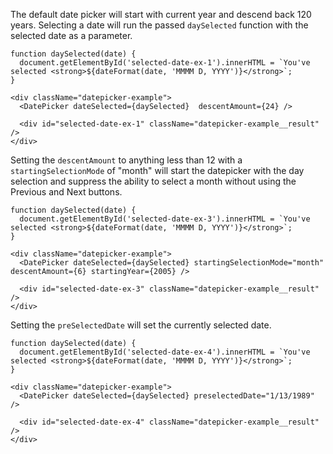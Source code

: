 The default date picker will start with current year and descend back 120 years. Selecting a date will run the passed ``daySelected`` function with the selected date as a parameter.

```
function daySelected(date) {
  document.getElementById('selected-date-ex-1').innerHTML = `You've selected <strong>${dateFormat(date, 'MMMM D, YYYY')}</strong>`;
}

<div className="datepicker-example">
  <DatePicker dateSelected={daySelected}  descentAmount={24} />

  <div id="selected-date-ex-1" className="datepicker-example__result" />
</div>
```

Setting the ``descentAmount`` to anything less than 12 with a ``startingSelectionMode`` of "month" will start the datepicker with the day selection and suppress the ability to select a month without using the Previous and Next buttons.

```
function daySelected(date) {
  document.getElementById('selected-date-ex-3').innerHTML = `You've selected <strong>${dateFormat(date, 'MMMM D, YYYY')}</strong>`;
}

<div className="datepicker-example">
  <DatePicker dateSelected={daySelected} startingSelectionMode="month" descentAmount={6} startingYear={2005} />

  <div id="selected-date-ex-3" className="datepicker-example__result" />
</div>
```

Setting the ``preSelectedDate`` will set the currently selected date.

```
function daySelected(date) {
  document.getElementById('selected-date-ex-4').innerHTML = `You've selected <strong>${dateFormat(date, 'MMMM D, YYYY')}</strong>`;
}

<div className="datepicker-example">
  <DatePicker dateSelected={daySelected} preselectedDate="1/13/1989" />

  <div id="selected-date-ex-4" className="datepicker-example__result" />
</div>
```

